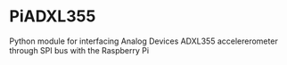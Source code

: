 # PiADXL355
Python module for interfacing Analog Devices ADXL355 accelererometer through SPI
bus with the Raspberry Pi
